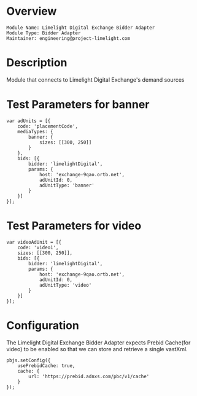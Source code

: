 # Overview

```
Module Name: Limelight Digital Exchange Bidder Adapter
Module Type: Bidder Adapter
Maintainer: engineering@project-limelight.com
```

# Description

Module that connects to Limelight Digital Exchange's demand sources

# Test Parameters for banner
```
var adUnits = [{
    code: 'placementCode',
    mediaTypes: {
        banner: {
            sizes: [[300, 250]]
        }
    },
    bids: [{
        bidder: 'limelightDigital',
        params: {
            host: 'exchange-9qao.ortb.net',
            adUnitId: 0,
            adUnitType: 'banner'
        }
    }]
}];
```

# Test Parameters for video
```
var videoAdUnit = [{
    code: 'video1',
    sizes: [[300, 250]],
    bids: [{
        bidder: 'limelightDigital',
        params: {
            host: 'exchange-9qao.ortb.net',
            adUnitId: 0,
            adUnitType: 'video'
        }
    }]
}];
```

# Configuration

The Limelight Digital Exchange Bidder Adapter expects Prebid Cache(for video) to be enabled so that we can store and retrieve a single vastXml.

```
pbjs.setConfig({
    usePrebidCache: true,
    cache: {
        url: 'https://prebid.adnxs.com/pbc/v1/cache'
    }
});
```
